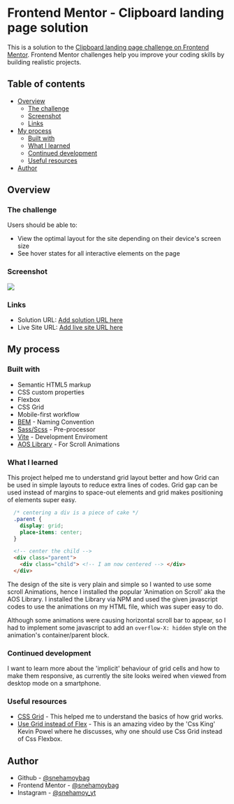 # Frontend Mentor - Clipboard landing page solution

This is a solution to the [Clipboard landing page challenge on Frontend Mentor](https://www.frontendmentor.io/challenges/clipboard-landing-page-5cc9bccd6c4c91111378ecb9). Frontend Mentor challenges help you improve your coding skills by building realistic projects. 

## Table of contents

- [Overview](#overview)
  - [The challenge](#the-challenge)
  - [Screenshot](#screenshot)
  - [Links](#links)
- [My process](#my-process)
  - [Built with](#built-with)
  - [What I learned](#what-i-learned)
  - [Continued development](#continued-development)
  - [Useful resources](#useful-resources)
- [Author](#author)

## Overview

### The challenge

Users should be able to:

- View the optimal layout for the site depending on their device's screen size
- See hover states for all interactive elements on the page

### Screenshot

![](./screenshot.jpg)

### Links

- Solution URL: [Add solution URL here](https://your-solution-url.com)
- Live Site URL: [Add live site URL here](https://your-live-site-url.com)

## My process

### Built with

- Semantic HTML5 markup
- CSS custom properties
- Flexbox
- CSS Grid
- Mobile-first workflow
- [BEM](https://getbem.com/) - Naming Convention
- [Sass/Scss](https://sass-lang.com/) - Pre-processor
- [Vite](https://vitejs.dev/) - Development Enviroment
- [AOS Library](https://michalsnik.github.io/aos/) - For Scroll Animations

### What I learned

This project helped me to understand grid layout better and how Grid can be used in simple layouts to reduce extra lines of codes. Grid gap can be used instead of margins to space-out elements and grid makes positioning of elements super easy.

```css
  /* centering a div is a piece of cake */
  .parent {
    display: grid;
    place-items: center;
  }
```

```html
  <!-- center the child -->
  <div class="parent">
    <div class="child"> <!-- I am now centered --> </div>
  </div>
```

The design of the site is very plain and simple so I wanted to use some scroll Animations, hence I installed the popular 'Animation on Scroll' aka the AOS Library. I installed the Library via NPM and used the given javascript codes to use the animations on my HTML file, which was super easy to do.

Although some animations were causing horizontal scroll bar to appear, so I had to implement some  javascript to add an `overflow-X: hidden` style on the animation's container/parent block.

### Continued development

I want to learn more about the 'implicit' behaviour of grid cells and how to make them responsive, as currently the site looks weired when viewed from desktop mode on a smartphone.

### Useful resources

- [CSS Grid](https://youtube.com/playlist?list=PLu8EoSxDXHP5CIFvt9-ze3IngcdAc2xKG) - This helped me to understand the basics of how grid works.
- [Use Grid instead of Flex](https://youtu.be/ctHE8EXEoj8) - This is an amazing video by the 'Css King' Kevin Powel where he discusses, why one should use Css Grid instead of Css Flexbox.

## Author

- Github - [@snehamoybag](https://github.com/snehamoybag)
- Frontend Mentor - [@snehamoybag](https://www.frontendmentor.io/profile/snehamoybag)
- Instagram - [@snehamoy_yt](https://www.instagram.com/snehamoy_yt/)